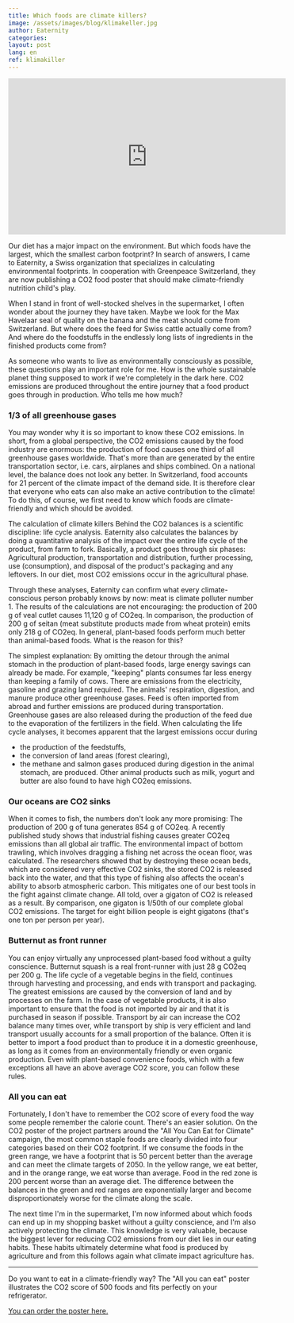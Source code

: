 ```yaml
---
title: Which foods are climate killers?
image: /assets/images/blog/klimakeller.jpg
author: Eaternity
categories:
layout: post
lang: en
ref: klimakiller
---
```


<iframe width="560" height="315" src="https://www.youtube-nocookie.com/embed/N0Ri2vh4bh4" title="YouTube video player" frameborder="0" allow="accelerometer; autoplay; clipboard-write; encrypted-media; gyroscope; picture-in-picture" allowfullscreen></iframe>


Our diet has a major impact on the environment. But which foods have the largest, which the smallest carbon footprint? In search of answers, I came to Eaternity, a Swiss organization that specializes in calculating environmental footprints. In cooperation with Greenpeace Switzerland, they are now publishing a CO2 food poster that should make climate-friendly nutrition child's play. 


When I stand in front of well-stocked shelves in the supermarket, I often wonder about the journey they have taken. Maybe we look for the Max Havelaar seal of quality on the banana and the meat should come from Switzerland. But where does the feed for Swiss cattle actually come from? And where do the foodstuffs in the endlessly long lists of ingredients in the finished products come from?

As someone who wants to live as environmentally consciously as possible, these questions play an important role for me. How is the whole sustainable planet thing supposed to work if we're completely in the dark here. CO2 emissions are produced throughout the entire journey that a food product goes through in production. Who tells me how much?

### 1/3 of all greenhouse gases
You may wonder why it is so important to know these CO2 emissions. In short, from a global perspective, the CO2 emissions caused by the food industry are enormous: the production of food causes one third of all greenhouse gases worldwide. That's more than are generated by the entire transportation sector, i.e. cars, airplanes and ships combined.
On a national level, the balance does not look any better. In Switzerland, food accounts for 21 percent of the climate impact of the demand side. It is therefore clear that everyone who eats can also make an active contribution to the climate! To do this, of course, we first need to know which foods are climate-friendly and which should be avoided.

The calculation of climate killers
Behind the CO2 balances is a scientific discipline: life cycle analysis. Eaternity also calculates the balances by doing a quantitative analysis of the impact over the entire life cycle of the product, from farm to fork. Basically, a product goes through six phases: Agricultural production, transportation and distribution, further processing, use (consumption), and disposal of the product's packaging and any leftovers. In our diet, most CO2 emissions occur in the agricultural phase.

Through these analyses, Eaternity can confirm what every climate-conscious person probably knows by now: meat is climate polluter number 1. The results of the calculations are not encouraging: the production of 200 g of veal cutlet causes 11,120 g of CO2eq. In comparison, the production of 200 g of seitan (meat substitute products made from wheat protein) emits only 218 g of CO2eq. In general, plant-based foods perform much better than animal-based foods. What is the reason for this?


The simplest explanation: By omitting the detour through the animal stomach in the production of plant-based foods, large energy savings can already be made. For example, "keeping" plants consumes far less energy than keeping a family of cows. There are emissions from the electricity, gasoline and grazing land required. The animals' respiration, digestion, and manure produce other greenhouse gases. Feed is often imported from abroad and further emissions are produced during transportation. Greenhouse gases are also released during the production of the feed due to the evaporation of the fertilizers in the field. When calculating the life cycle analyses, it becomes apparent that the largest emissions occur during 
- the production of the feedstuffs, 
- the conversion of land areas (forest clearing),
- the methane and salmon gases produced during digestion in the animal stomach,
are produced. Other animal products such as milk, yogurt and butter are also found to have high CO2eq emissions.


### Our oceans are CO2 sinks
When it comes to fish, the numbers don't look any more promising: The production of 200 g of tuna generates 854 g of CO2eq. A recently published study shows that industrial fishing causes greater CO2eq emissions than all global air traffic. The environmental impact of bottom trawling, which involves dragging a fishing net across the ocean floor, was calculated. The researchers showed that by destroying these ocean beds, which are considered very effective CO2 sinks, the stored CO2 is released back into the water, and that this type of fishing also affects the ocean's ability to absorb atmospheric carbon. This mitigates one of our best tools in the fight against climate change. All told, over a gigaton of CO2 is released as a result. By comparison, one gigaton is 1/50th of our complete global CO2 emissions. The target for eight billion people is eight gigatons (that's one ton per person per year).

### Butternut as front runner
You can enjoy virtually any unprocessed plant-based food without a guilty conscience. Butternut squash is a real front-runner with just 28 g CO2eq per 200 g. The life cycle of a vegetable begins in the field, continues through harvesting and processing, and ends with transport and packaging. The greatest emissions are caused by the conversion of land and by processes on the farm. In the case of vegetable products, it is also important to ensure that the food is not imported by air and that it is purchased in season if possible. Transport by air can increase the CO2 balance many times over, while transport by ship is very efficient and land transport usually accounts for a small proportion of the balance. Often it is better to import a food product than to produce it in a domestic greenhouse, as long as it comes from an environmentally friendly or even organic production. Even with plant-based convenience foods, which with a few exceptions all have an above average CO2 score, you can follow these rules.


### All you can eat
Fortunately, I don't have to remember the CO2 score of every food the way some people remember the calorie count. There's an easier solution. On the CO2 poster of the project partners around the "All You Can Eat for Climate" campaign, the most common staple foods are clearly divided into four categories based on their CO2 footprint. 
If we consume the foods in the green range, we have a footprint that is 50 percent better than the average and can meet the climate targets of 2050. In the yellow range, we eat better, and in the orange range, we eat worse than average. Food in the red zone is 200 percent worse than an average diet. The difference between the balances in the green and red ranges are exponentially larger and become disproportionately worse for the climate along the scale. 

The next time I'm in the supermarket, I'm now informed about which foods can end up in my shopping basket without a guilty conscience, and I'm also actively protecting the climate. This knowledge is very valuable, because the biggest lever for reducing CO2 emissions from our diet lies in our eating habits. These habits ultimately determine what food is produced by agriculture and from this follows again what climate impact agriculture has.

------

Do you want to eat in a climate-friendly way? The "All you can eat" poster illustrates the CO2 score of 500 foods and fits perfectly on your refrigerator.

[You can order the poster here.](https://www.greenpeace.ch/de/all-you-can-eat-poster/?utm_medium=referral&utm_source=eaternity.ch&utm_campaign=finance)
